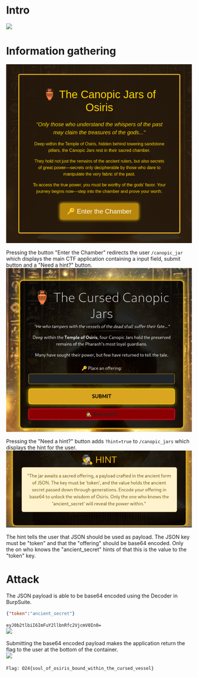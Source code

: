 # Intro
![](TCJOO.png)

# Information gathering
![](../img/TCJOO_App.png)


Pressing the button "Enter the Chamber" redirects the user ```/canopic_jar``` which displays the main CTF application containing a input field, submit button and a "Need a hint?" button.  
![](../img/TCJOO_Entered.png)


Pressing the "Need a hint?" button adds ```?hint=true``` to ```/canopic_jars``` which displays the hint for the user.   
![](../img/TCJOO_Hint.png)


The hint tells the user that JSON should be used as payload. The JSON key must be "token" and that the "offering" should be base64 encoded. Only the on who knows the  "ancient_secret" hints of that this is the value to the "token" key. 

# Attack
The JSON payload is able to be base64 encoded using the Decoder in BurpSuite.
```JSON
{"token":"ancient_secret"}
```
```eyJ0b2tlbiI6ImFuY2llbnRfc2VjcmV0In0=```  
![](../img/TCJOO_Base64_encoded.png)


Submitting the base64 encoded payload makes the application return the flag to the user at the bottom of the container.  
![](../img/TCJOO_Solved.png)

```Flag: O24{soul_of_osiris_bound_within_the_cursed_vessel}```